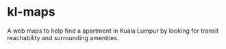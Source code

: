 # kl-maps
A web maps to help find a apartment in Kuala Lumpur by looking for transit reachability and surrounding amenities.
